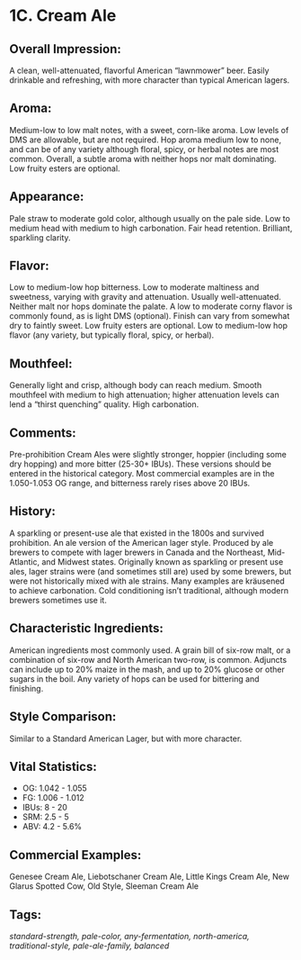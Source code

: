 # 1C. Cream Ale

## Overall Impression: 

A clean, well-attenuated, flavorful American “lawnmower” beer. Easily drinkable and refreshing, with more character than typical American lagers.

## Aroma: 

Medium-low to low malt notes, with a sweet, corn-like aroma. Low levels of DMS are allowable, but are not required. Hop aroma medium low to none, and can be of any variety although floral, spicy, or herbal notes are most common. Overall, a subtle aroma with neither hops nor malt dominating. Low fruity esters are optional.

## Appearance: 

Pale straw to moderate gold color, although usually on the pale side. Low to medium head with medium to high carbonation. Fair head retention. Brilliant, sparkling clarity.

## Flavor: 

Low to medium-low hop bitterness. Low to moderate maltiness and sweetness, varying with gravity and attenuation. Usually well-attenuated. Neither malt nor hops dominate the palate. A low to moderate corny flavor is commonly found, as is light DMS (optional). Finish can vary from somewhat dry to faintly sweet. Low fruity esters are optional. Low to medium-low hop flavor (any variety, but typically floral, spicy, or herbal).

## Mouthfeel: 

Generally light and crisp, although body can reach medium. Smooth mouthfeel with medium to high attenuation; higher attenuation levels can lend a “thirst quenching” quality. High carbonation. 

## Comments: 

Pre-prohibition Cream Ales were slightly stronger, hoppier (including some dry hopping) and more bitter (25-30+ IBUs). These versions should be entered in the historical category. Most commercial examples are in the 1.050-1.053 OG range, and bitterness rarely rises above 20 IBUs.

## History: 

A sparkling or present-use ale that existed in the 1800s and survived prohibition. An ale version of the American lager style. Produced by ale brewers to compete with lager brewers in Canada and the Northeast, Mid-Atlantic, and Midwest states. Originally known as sparkling or present use ales, lager strains were (and sometimes still are) used by some brewers, but were not historically mixed with ale strains. Many examples are kr&auml;usened to achieve carbonation. Cold conditioning isn’t traditional, although modern brewers sometimes use it.

## Characteristic Ingredients: 

American ingredients most commonly used. A grain bill of six-row malt, or a combination of six-row and North American two-row, is common. Adjuncts can include up to 20% maize in the mash, and up to 20% glucose or other sugars in the boil. Any variety of hops can be used for bittering and finishing.

## Style Comparison: 

Similar to a Standard American Lager, but with more character.

## Vital Statistics:	
- OG:	1.042 - 1.055 
- FG:	1.006 - 1.012
- IBUs: 8 - 20	
- SRM: 2.5 - 5	
- ABV:	4.2 - 5.6%

## Commercial Examples: 

Genesee Cream Ale, Liebotschaner Cream Ale, Little Kings Cream Ale, New Glarus Spotted Cow, Old Style, Sleeman Cream Ale

## Tags: 

_standard-strength, pale-color, any-fermentation, north-america, traditional-style, pale-ale-family, balanced_

